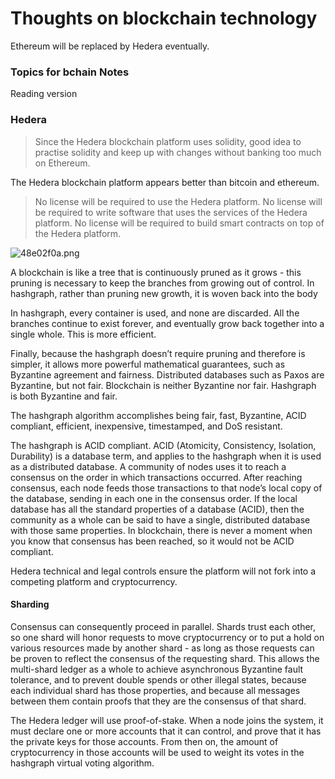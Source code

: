 # Thoughts on blockchain technology

Ethereum will be replaced by Hedera eventually.
### Topics for bchain Notes


Reading version [](https://s3.amazonaws.com/hedera-hashgraph/hh-whitepaper-v1.1-180518.pdf)


### Hedera

> Since the Hedera blockchain platform uses solidity, good idea to practise solidity and keep up with changes without banking too much on Ethereum.

The Hedera blockchain platform appears better than bitcoin and ethereum.

> No license will be required to use the Hedera platform. No license will be
required to write software that uses the services of the Hedera platform.
No license will be required to build smart contracts on top of the Hedera
platform.

![48e02f0a.png](:storage\0465a229-b3e8-4a99-9d99-1032d5af9897\48e02f0a.png)

A blockchain is like a tree that is continuously pruned as it grows -
this pruning is necessary to keep the branches from growing out of
control. In hashgraph, rather than pruning new growth, it is woven
back into the body

In hashgraph, every container is used, and none are discarded. All the
branches continue to exist forever, and eventually grow back together
into a single whole. This is more efficient.

Finally, because the hashgraph doesn’t require pruning and therefore
is simpler, it allows more powerful mathematical guarantees, such
as Byzantine agreement and fairness. Distributed databases such as
Paxos are Byzantine, but not fair. Blockchain is neither Byzantine nor
fair. Hashgraph is both Byzantine and fair.

The hashgraph algorithm accomplishes being fair, fast, Byzantine,
ACID compliant, efficient, inexpensive, timestamped, and DoS
resistant.

The hashgraph is ACID compliant. ACID (Atomicity, Consistency, Isolation, Durability) is a database term,
and applies to the hashgraph when it is used as a distributed database. A community of nodes uses it
to reach a consensus on the order in which transactions occurred. After reaching consensus, each node
feeds those transactions to that node’s local copy of the database, sending in each one in the consensus
order. If the local database has all the standard properties of a database (ACID), then the community as a
whole can be said to have a single, distributed database with those same properties. In blockchain, there is
never a moment when you know that consensus has been reached, so it would not be ACID compliant.

Hedera technical and legal controls ensure the platform will not fork into a competing platform and
cryptocurrency. 

#### Sharding 

Consensus can consequently proceed in
parallel. Shards trust each other, so one shard will honor requests to move cryptocurrency or to put a
hold on various resources made by another shard - as long as those requests can be proven to reflect the
consensus of the requesting shard. This allows the multi-shard ledger as a whole to achieve asynchronous
Byzantine fault tolerance, and to prevent double spends or other illegal states, because each individual
shard has those properties, and because all messages between them contain proofs that they are the
consensus of that shard.


The Hedera ledger will use proof-of-stake. When a node joins the system, it must declare one or more
accounts that it can control, and prove that it has the private keys for those accounts. From then on,
the amount of cryptocurrency in those accounts will be used to weight its votes in the hashgraph virtual
voting algorithm.
